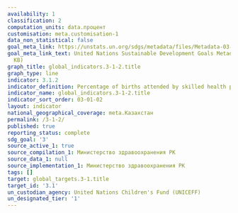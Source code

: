 ```yaml
---
availability: 1
classification: 2
computation_units: data.процент
customisation: meta.customisation-1
data_non_statistical: false
goal_meta_link: https://unstats.un.org/sdgs/metadata/files/Metadata-03-01-02.pdf
goal_meta_link_text: United Nations Sustainable Development Goals Metadata (PDF 374
  KB)
graph_title: global_indicators.3-1-2.title
graph_type: line
indicator: 3.1.2
indicator_definition: Percentage of births attended by skilled health personnel
indicator_name: global_indicators.3-1-2.title
indicator_sort_order: 03-01-02
layout: indicator
national_geographical_coverage: meta.Казахстан
permalink: /3-1-2/
published: true
reporting_status: complete
sdg_goal: '3'
source_active_1: true
source_compilation_1: Министерство здравоохранения РК
source_data_1: null
source_implementation_1: Министерство здравоохранения РК
tags: []
target: global_targets.3-1.title
target_id: '3.1'
un_custodian_agency: United Nations Children's Fund (UNICEFF)
un_designated_tier: '1'
---
```

